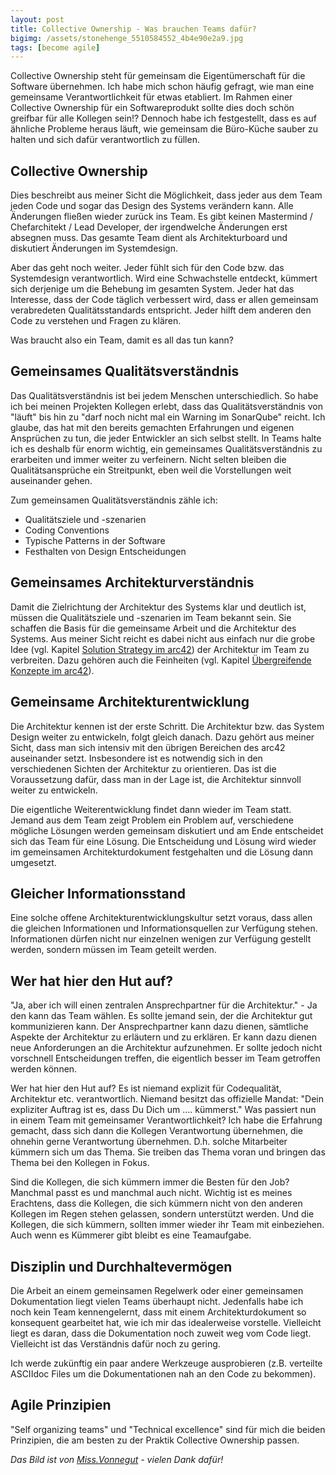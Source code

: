 ```yaml
---
layout: post
title: Collective Ownership - Was brauchen Teams dafür?
bigimg: /assets/stonehenge_5510584552_4b4e90e2a9.jpg
tags: [become agile]
---
```


Collective Ownership steht für gemeinsam die Eigentümerschaft für die Software übernehmen. Ich habe mich schon häufig gefragt, wie man eine gemeinsame Verantwortlichkeit für etwas etabliert. Im Rahmen einer Collective Ownership für ein Softwareprodukt sollte dies doch schön greifbar für alle Kollegen sein!? Dennoch habe ich festgestellt, dass es auf ähnliche Probleme heraus läuft, wie gemeinsam die Büro-Küche sauber zu halten und sich dafür verantwortlich zu füllen.

## Collective Ownership

Dies beschreibt aus meiner Sicht die Möglichkeit, dass jeder aus dem Team jeden Code und sogar das Design des Systems verändern kann. Alle Änderungen fließen wieder zurück ins Team. Es gibt keinen Mastermind / Chefarchitekt / Lead Developer, der irgendwelche Änderungen erst absegnen muss. Das gesamte Team dient als Architekturboard und diskutiert Änderungen im Systemdesign.

Aber das geht noch weiter. Jeder fühlt sich für den Code bzw. das Systemdesign verantwortlich. Wird eine Schwachstelle entdeckt, kümmert sich derjenige um die Behebung im gesamten System. Jeder hat das Interesse, dass der Code täglich verbessert wird, dass er allen gemeinsam verabredeten Qualitätsstandards entspricht. Jeder hilft dem anderen den Code zu verstehen und Fragen zu klären.

Was braucht also ein Team, damit es all das tun kann?

## Gemeinsames Qualitätsverständnis

Das Qualitätsverständnis ist bei jedem Menschen unterschiedlich. So habe ich bei meinen Projekten Kollegen erlebt, dass das Qualitätsverständnis von "läuft" bis hin zu "darf noch nicht mal ein Warning im SonarQube" reicht. Ich glaube, das hat mit den bereits gemachten Erfahrungen und eigenen Ansprüchen zu tun, die jeder Entwickler an sich selbst stellt. In Teams halte ich es deshalb für enorm wichtig, ein gemeinsames Qualitätsverständnis zu erarbeiten und immer weiter zu verfeinern. Nicht selten bleiben die Qualitätsansprüche ein Streitpunkt, eben weil die Vorstellungen weit auseinander gehen.

Zum gemeinsamen Qualitätsverständnis zähle ich:

*   Qualitätsziele und -szenarien
*   Coding Conventions
*   Typische Patterns in der Software
*   Festhalten von Design Entscheidungen

## Gemeinsames Architekturverständnis

Damit die Zielrichtung der Architektur des Systems klar und deutlich ist, müssen die Qualitätsziele und -szenarien im Team bekannt sein. Sie schaffen die Basis für die gemeinsame Arbeit und die Architektur des Systems. Aus meiner Sicht reicht es dabei nicht aus einfach nur die grobe Idee (vgl. Kapitel [Solution Strategy im arc42](http://docs.arc42.org/section-4/)) der Architektur im Team zu verbreiten. Dazu gehören auch die Feinheiten (vgl. Kapitel [Übergreifende Konzepte im arc42](http://docs.arc42.org/section-8/)).

## Gemeinsame Architekturentwicklung

Die Architektur kennen ist der erste Schritt. Die Architektur bzw. das System Design weiter zu entwickeln, folgt gleich danach. Dazu gehört aus meiner Sicht, dass man sich intensiv mit den übrigen Bereichen des arc42 auseinander setzt. Insbesondere ist es notwendig sich in den verschiedenen Sichten der Architektur zu orientieren. Das ist die Voraussetzung dafür, dass man in der Lage ist, die Architektur sinnvoll weiter zu entwickeln.

Die eigentliche Weiterentwicklung findet dann wieder im Team statt. Jemand aus dem Team zeigt Problem ein Problem auf, verschiedene mögliche Lösungen werden gemeinsam diskutiert und am Ende entscheidet sich das Team für eine Lösung. Die Entscheidung und Lösung wird wieder im gemeinsamen Architekturdokument festgehalten und die Lösung dann umgesetzt.

## Gleicher Informationsstand

Eine solche offene Architekturentwicklungskultur setzt voraus, dass allen die gleichen Informationen und Informationsquellen zur Verfügung stehen. Informationen dürfen nicht nur einzelnen wenigen zur Verfügung gestellt werden, sondern müssen im Team geteilt werden.

## Wer hat hier den Hut auf?

"Ja, aber ich will einen zentralen Ansprechpartner für die Architektur." - Ja den kann das Team wählen. Es sollte jemand sein, der die Architektur gut kommunizieren kann. Der Ansprechpartner kann dazu dienen, sämtliche Aspekte der Architektur zu erläutern und zu erklären. Er kann dazu dienen neue Anforderungen an die Architektur aufzunehmen. Er sollte jedoch nicht vorschnell Entscheidungen treffen, die eigentlich besser im Team getroffen werden können.

Wer hat hier den Hut auf? Es ist niemand explizit für Codequalität, Architektur etc. verantwortlich. Niemand besitzt das offizielle Mandat: "Dein expliziter Auftrag ist es, dass Du Dich um .... kümmerst." Was passiert nun in einem Team mit gemeinsamer Verantwortlichkeit? Ich habe die Erfahrung gemacht, dass sich dann die Kollegen Verantwortung übernehmen, die ohnehin gerne Verantwortung übernehmen. D.h. solche Mitarbeiter kümmern sich um das Thema. Sie treiben das Thema voran und bringen das Thema bei den Kollegen in Fokus.

Sind die Kollegen, die sich kümmern immer die Besten für den Job? Manchmal passt es und manchmal auch nicht. Wichtig ist es meines Erachtens, dass die Kollegen, die sich kümmern nicht von den anderen Kollegen im Regen stehen gelassen, sondern unterstützt werden. Und die Kollegen, die sich kümmern, sollten immer wieder ihr Team mit einbeziehen. Auch wenn es Kümmerer gibt bleibt es eine Teamaufgabe.

## Disziplin und Durchhaltevermögen

Die Arbeit an einem gemeinsamen Regelwerk oder einer gemeinsamen Dokumentation liegt vielen Teams überhaupt nicht. Jedenfalls habe ich noch kein Team kennengelernt, dass mit einem Architekturdokument so konsequent gearbeitet hat, wie ich mir das idealerweise vorstelle. Vielleicht liegt es daran, dass die Dokumentation noch zuweit weg vom Code liegt. Vielleicht ist das Verständnis dafür noch zu gering.

Ich werde zukünftig ein paar andere Werkzeuge ausprobieren (z.B. verteilte ASCIIdoc Files um die Dokumentationen nah an den Code zu bekommen).

## Agile Prinzipien

"Self organizing teams" und "Technical excellence" sind für mich die beiden Prinzipien, die am besten zu der Praktik Collective Ownership passen.

_Das Bild ist von [Miss.Vonnegut](https://www.flickr.com/photos/60467280@N08/) - vielen Dank dafür!_